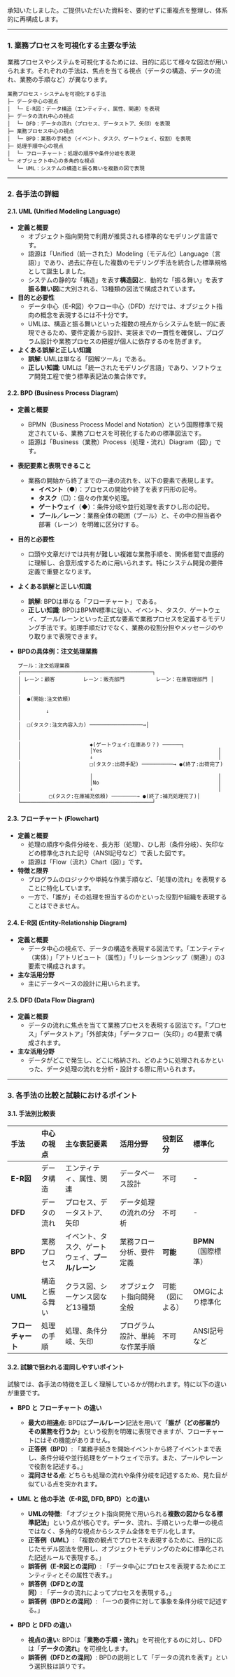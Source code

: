 承知いたしました。ご提供いただいた資料を、要約せずに重複点を整理し、体系的に再構成します。

---

### **1. 業務プロセスを可視化する主要な手法**

業務プロセスやシステムを可視化するためには、目的に応じて様々な図法が用いられます。それぞれの手法は、焦点を当てる視点（データの構造、データの流れ、業務の手順など）が異なります。

```
業務プロセス・システムを可視化する手法
├─ データ中心の視点
│  └─ E-R図：データ構造（エンティティ、属性、関連）を表現
├─ データの流れ中心の視点
│  └─ DFD：データの流れ（プロセス、データストア、矢印）を表現
├─ 業務プロセス中心の視点
│  └─ BPD：業務の手続き（イベント、タスク、ゲートウェイ、役割）を表現
├─ 処理手順中心の視点
│  └─ フローチャート：処理の順序や条件分岐を表現
└─ オブジェクト中心の多角的な視点
   └─ UML：システムの構造と振る舞いを複数の図で表現
```

---

### **2. 各手法の詳細**

#### **2.1. UML (Unified Modeling Language)**

*   **定義と概要**
    *   オブジェクト指向開発で利用が推奨される標準的なモデリング言語です。
    *   語源は「Unified（統一された）Modeling（モデル化）Language（言語）」であり、過去に存在した複数のモデリング手法を統合した標準規格として誕生しました。
    *   システムの静的な「構造」を表す**構造図**と、動的な「振る舞い」を表す**振る舞い図**に大別される、13種類の図法で構成されています。
*   **目的と必要性**
    *   データ中心（E-R図）やフロー中心（DFD）だけでは、オブジェクト指向の概念を表現するには不十分です。
    *   UMLは、構造と振る舞いといった複数の視点からシステムを統一的に表現できるため、要件定義から設計、実装までの一貫性を確保し、プログラム設計や業務プロセスの把握が個人に依存するのを防ぎます。
*   **よくある誤解と正しい知識**
    *   **誤解**: UMLは単なる「図解ツール」である。
    *   **正しい知識**: UMLは「統一されたモデリング言語」であり、ソフトウェア開発工程で使う標準表記法の集合体です。

#### **2.2. BPD (Business Process Diagram)**

*   **定義と概要**
    *   BPMN（Business Process Model and Notation）という国際標準で規定されている、業務プロセスを可視化するための標準図法です。
    *   語源は「Business（業務）Process（処理・流れ）Diagram（図）」です。
*   **表記要素と表現できること**
    *   業務の開始から終了までの一連の流れを、以下の要素で表現します。
        *   **イベント**（●）：プロセスの開始や終了を表す円形の記号。
        *   **タスク**（□）：個々の作業や処理。
        *   **ゲートウェイ**（◆）：条件分岐や並行処理を表すひし形の記号。
        *   **プール／レーン**：業務全体の範囲（プール）と、その中の担当者や部署（レーン）を明確に区分けする。
*   **目的と必要性**
    *   口頭や文章だけでは共有が難しい複雑な業務手順を、関係者間で直感的に理解し、合意形成するために用いられます。特にシステム開発の要件定義で重要となります。
*   **よくある誤解と正しい知識**
    *   **誤解**: BPDは単なる「フローチャート」である。
    *   **正しい知識**: BPDはBPMN標準に従い、イベント、タスク、ゲートウェイ、プール/レーンといった正式な要素で業務プロセスを定義するモデリング手法です。処理手順だけでなく、業務の役割分担やメッセージのやり取りまで表現できます。

*   **BPDの具体例：注文処理業務**
    ```
    プール：注文処理業務
    ┌──────────────────────────────────────────┐
    │ レーン：顧客         レーン：販売部門          レーン：在庫管理部門 │
    │                                                                    │
    │  ●(開始:注文依頼)                                                  │
    │        ↓                                                          │
    │  □(タスク:注文内容入力) ─────────────────→│
    │                                                                    │
    │                      ◆(ゲートウェイ:在庫あり？) ──────┐
    │                      │Yes                                     │
    │                      ↓                                        │
    │                      □(タスク:出荷手配) ──────────→ ●(終了:出荷完了)   │
    │                      │                                        │
    │                      │No                                      │
    │                      ↓                                        │
    │         □(タスク:在庫補充依頼) ────────→ ●(終了:補充処理完了)│
    └──────────────────────────────────────────┘
    ```

#### **2.3. フローチャート (Flowchart)**

*   **定義と概要**
    *   処理の順序や条件分岐を、長方形（処理）、ひし形（条件分岐）、矢印などの標準化された記号（ANSI記号など）で表した図です。
    *   語源は「Flow（流れ）Chart（図）」です。
*   **特徴と限界**
    *   プログラムのロジックや単純な作業手順など、「処理の流れ」を表現することに特化しています。
    *   一方で、「誰が」その処理を担当するのかといった役割や組織を表現することはできません。

#### **2.4. E-R図 (Entity-Relationship Diagram)**

*   **定義と概要**
    *   データ中心の視点で、データの構造を表現する図法です。「エンティティ（実体）」「アトリビュート（属性）」「リレーションシップ（関連）」の3要素で構成されます。
*   **主な活用分野**
    *   主にデータベースの設計に用いられます。

#### **2.5. DFD (Data Flow Diagram)**

*   **定義と概要**
    *   データの流れに焦点を当てて業務プロセスを表現する図法です。「プロセス」「データストア」「外部実体」「データフロー（矢印）」の4要素で構成されます。
*   **主な活用分野**
    *   データがどこで発生し、どこに格納され、どのように処理されるかといった、データ処理の流れを分析・設計する際に用いられます。

---

### **3. 各手法の比較と試験におけるポイント**

#### **3.1. 手法別比較表**

| 手法 | 中心の視点 | 主な表記要素 | 活用分野 | 役割区分 | 標準化 |
| :--- | :--- | :--- | :--- | :--- | :--- |
| **E-R図** | データ構造 | エンティティ、属性、関連 | データベース設計 | 不可 | - |
| **DFD** | データの流れ | プロセス、データストア、矢印 | データ処理の流れの分析 | 不可 | - |
| **BPD** | 業務プロセス | イベント、タスク、ゲートウェイ、**プール/レーン** | 業務フロー分析、要件定義 | **可能** | **BPMN**（国際標準） |
| **UML** | 構造と振る舞い | クラス図、シーケンス図など13種類 | オブジェクト指向開発全般 | 可能（図による） | OMGにより標準化 |
| **フローチャート** | 処理の手順 | 処理、条件分岐、矢印 | プログラム設計、単純な作業手順 | 不可 | ANSI記号など |

#### **3.2. 試験で狙われる混同しやすいポイント**

試験では、各手法の特徴を正しく理解しているかが問われます。特に以下の違いが重要です。

*   **BPD と フローチャート の違い**
    *   **最大の相違点**: BPDは**プール/レーン**記法を用いて「**誰が（どの部署が）その業務を行うか**」という役割を明確に表現できますが、フローチャートにはその機能がありません。
    *   **正答例（BPD）**: 「業務手続きを開始イベントから終了イベントまで表し、条件分岐や並行処理をゲートウェイで示す。また、プールやレーンで役割を記述する。」
    *   **混同させる点**: どちらも処理の流れや条件分岐を記述するため、見た目が似ている点を突かれます。

*   **UML と 他の手法（E-R図, DFD, BPD）との違い**
    *   **UMLの特徴**: 「オブジェクト指向開発で用いられる**複数の図からなる標準記法**」という点が核心です。データ、流れ、手順といった単一の視点ではなく、多角的な視点からシステム全体をモデル化します。
    *   **正答例（UML）**: 「複数の観点でプロセスを表現するために、目的に応じたモデル図法を使用し、オブジェクトモデリングのために標準化された記述ルールで表現する。」
    *   **誤答例（E-R図との混同）**: 「データ中心にプロセスを表現するためにエンティティとその属性で表す。」
    *   **誤答例（DFDとの混同）**: 「データの流れによってプロセスを表現する。」
    *   **誤答例（BPDとの混同）**: 「一つの要件に対して事象を条件分岐で記述する。」

*   **BPD と DFD の違い**
    *   **視点の違い**: BPDは「**業務の手順・流れ**」を可視化するのに対し、DFDは「**データの流れ**」を可視化します。
    *   **誤答例（DFDとの混同）**: BPDの説明として「データの流れを表す」という選択肢は誤りです。